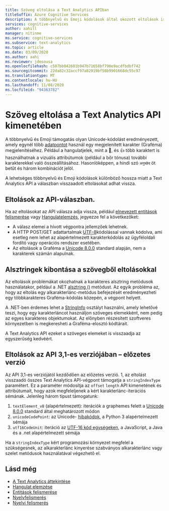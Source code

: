 ```yaml
---
title: Szöveg eltolása a Text Analytics APIban
titleSuffix: Azure Cognitive Services
description: A többnyelvű és Emoji kódolások által okozott eltolások ismertetése.
services: cognitive-services
author: aahill
manager: nitinme
ms.service: cognitive-services
ms.subservice: text-analytics
ms.topic: article
ms.date: 03/09/2020
ms.author: aahi
ms.reviewer: jdesousa
ms.openlocfilehash: c587bb042601b947b71658bf790e9acdfbdbf742
ms.sourcegitcommit: 22da82c32accf97a82919bf50b9901668dc55c97
ms.translationtype: MT
ms.contentlocale: hu-HU
ms.lasthandoff: 11/08/2020
ms.locfileid: "94363782"
---
```

# <a name="text-offsets-in-the-text-analytics-api-output"></a>Szöveg eltolása a Text Analytics API kimenetében

A többnyelvű és Emoji támogatás olyan Unicode-kódolást eredményezett, amely egynél több [adatpontot](https://wikipedia.org/wiki/Code_point) használ egy megjelenített karakter (Graféma) megjelenítéséhez. Például a hangulatjelek, mint a 🌷, és 👍 több karaktert is használhatnak a vizuális attribútumok (például a bőr tónusa) további karakterekkel való összeállításához. Hasonlóképpen, a hindi szó `अनुच्छेद` öt betűt és három kombinációt jelöl.

A lehetséges többnyelvű és Emoji kódolások különböző hossza miatt a Text Analytics API a válaszban visszaadott eltolásokat adhat vissza.

## <a name="offsets-in-the-api-response"></a>Eltolások az API-válaszban. 

Ha az eltolásokat az API válasza adja vissza, például [elnevezett entitások felismerése](../how-tos/text-analytics-how-to-entity-linking.md) vagy [Hangulatelemzés](../how-tos/text-analytics-how-to-sentiment-analysis.md), jegyezze fel a következőket:

* A válasz elemei a hívott végpontra jellemzőek lehetnek. 
* A HTTP POST/GET adattartalmak [UTF-8](https://www.w3schools.com/charsets/ref_html_utf8.asp)kódolással vannak kódolva, ami esetleg nem lehet az alapértelmezett karakterkódolás az ügyféloldali fordító vagy operációs rendszer esetében.
* Az eltolások a Graféma a [Unicode 8.0.0](https://unicode.org/versions/Unicode8.0.0) standard alapján, nem a karakterek számán alapulnak.

## <a name="extracting-substrings-from-text-with-offsets"></a>Alsztringek kibontása a szövegből eltolásokkal

Az eltolások problémákat okozhatnak a karakteres alsztring metódusok használatakor, például a .NET [alsztring ()](/dotnet/api/system.string.substring?view=netframework-4.8) metódust. Az egyik probléma az, hogy az eltolás egy alkarakterlánc-metódus befejezését eredményezheti egy többkarakteres Graféma-kódolás közepén, a végpont helyett.

A .NET-ben érdemes lehet a [StringInfo](/dotnet/api/system.globalization.stringinfo?view=netframework-4.8) osztályt használni, amely lehetővé teszi, hogy egy karakterláncot használjon szöveges elemekként, nem pedig az egyes karakteres objektumokat. Az előnyben részesített szoftveres környezetben is megkeresheti a Graféma-elosztó kódtárait. 

A Text Analytics API ezeket a szöveges elemeket is visszaadja az egyszerűség kedvéért.

## <a name="offsets-in-api-version-31-preview"></a>Eltolások az API 3,1-es verziójában – előzetes verzió

Az API 3,1-es verziójától kezdődően az előzetes verzió. 1, az eltolást visszaadó összes Text Analytics API-végpont támogatja a `stringIndexType` paramétert. Ez a paraméter módosítja az `offset` `length` API kimenetének és attribútumait, hogy azok megfeleljenek a kért karakterlánc-iterációs sémának. Jelenleg három típust támogatunk:

1. `textElement_v8` (alapértelmezett): iterációk a graphemes felett a [Unicode 8.0.0](https://unicode.org/versions/Unicode8.0.0) standard által meghatározott módon
2. `unicodeCodePoint`: az Unicode- [hibakódok](http://www.unicode.org/versions/Unicode13.0.0/ch02.pdf#G25564), a Python 3 alapértelmezett sémája
3. `utf16CodeUnit`: iteráció az [UTF-16 kód egységeken](https://unicode.org/faq/utf_bom.html#UTF16), a JavaScript, a Java és a .net alapértelmezett sémája

Ha a `stringIndexType` kért programozási környezet megfelel a szükségesnek, az alkarakterlánc kinyerése szabványos alkarakterlánc vagy szelet metódusok használatával végezhető el. 

## <a name="see-also"></a>Lásd még

* [A Text Analytics áttekintése](../overview.md)
* [Hangulat elemzése](../how-tos/text-analytics-how-to-sentiment-analysis.md)
* [Entitások felismerése](../how-tos/text-analytics-how-to-entity-linking.md)
* [Nyelvfelismerés](../how-tos/text-analytics-how-to-keyword-extraction.md)
* [Nyelvi felismerés](../how-tos/text-analytics-how-to-language-detection.md)